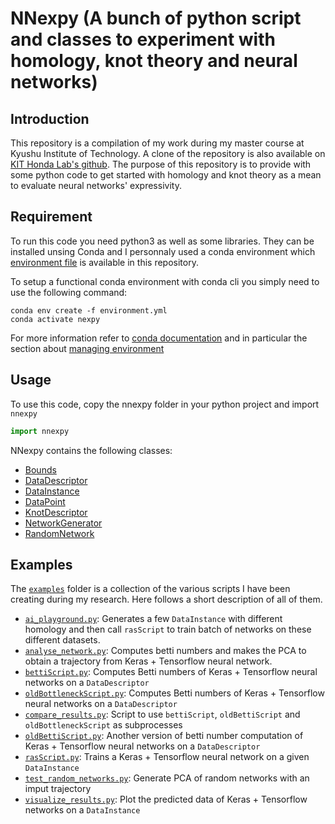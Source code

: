 # NNexpy (A bunch of python script and classes to experiment with homology, knot theory and neural networks) 

## Introduction

This repository is a compilation of my work during my master course at Kyushu Institute of Technology. A clone of the repository is also available on [KIT Honda Lab's github](https://github.com/honda-lab-kit/nn-expressiveness). The purpose of this repository is to provide with some python code to get started with homology and knot theory as a mean to evaluate neural networks' expressivity.

## Requirement

To run this code you need python3 as well as some libraries. They can be installed unsing Conda and I personnaly used a conda environment which [environment file](environment.yml) is available in this repository.

To setup a functional conda environment with conda cli you simply need to use the following command:

```shell
conda env create -f environment.yml
conda activate nexpy
```

For more information refer to [conda documentation](https://docs.conda.io/projects/conda/en/latest/index.html) and in particular the section about [managing environment](https://docs.conda.io/projects/conda/en/latest/user-guide/tasks/manage-environments.html#creating-an-environment-from-an-environment-yml-file)

## Usage

To use this code, copy the nnexpy folder in your python project and import `nnexpy`

```python
import nnexpy
```

NNexpy contains the following classes:

* [Bounds](docs/Bounds.md)
* [DataDescriptor](docs/DataDescriptor.md)
* [DataInstance](docs/DataInstance.md)
* [DataPoint](docs/DataPoint.md)
* [KnotDescriptor](docs/KnotDescriptor.md)
* [NetworkGenerator](docs/NetworkGenerator.md)
* [RandomNetwork](docs/RandomNetwork.md)

## Examples

The [`examples`](examples/) folder is a collection of the various scripts I have been creating during my research. Here follows a short description of all of them.

* [`ai_playground.py`](examples/ai_playground.py): Generates a few `DataInstance` with different homology and then call `rasScript` to train batch of networks on these different datasets.
* [`analyse_network.py`](examples/analyse_network.py): Computes betti numbers and makes the PCA to obtain a trajectory from Keras + Tensorflow neural network.
* [`bettiScript.py`](examples/bettiScript.py): Computes Betti numbers of Keras + Tensorflow neural networks on a `DataDescriptor`
* [`oldBottleneckScript.py`](examples/bottleneckScript.py): Computes Betti numbers of Keras + Tensorflow neural networks on a `DataDescriptor`
* [`compare_results.py`](examples/compare_results.py): Script to use `bettiScript`, `oldBettiScript` and `oldBottleneckScript` as subprocesses
* [`oldBettiScript.py`](examples/oldBettiScript.py): Another version of betti number computation of Keras + Tensorflow neural networks on a `DataDescriptor`
* [`rasScript.py`](examples/rasScript.py): Trains a Keras + Tensorflow neural network on a given `DataInstance`
* [`test_random_networks.py`](examples/test_random_networks.py): Generate PCA of random networks with an imput trajectory
* [`visualize_results.py`](examples/visualize_results.py): Plot the predicted data of Keras + Tensorflow networks on a `DataInstance`
